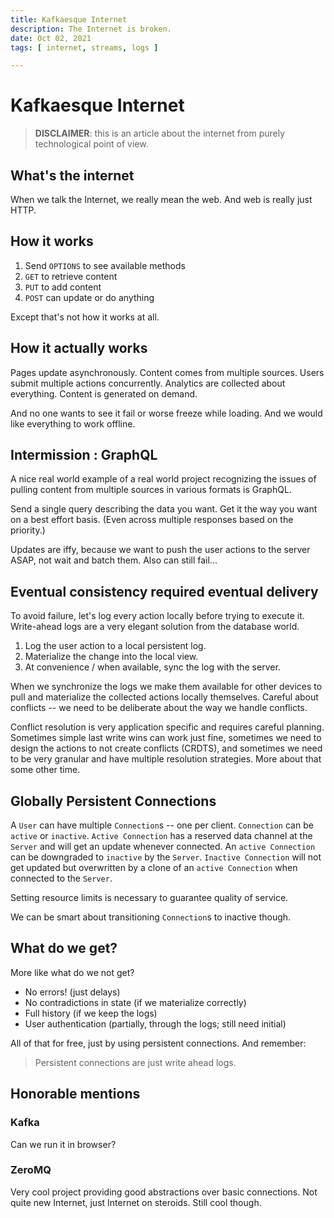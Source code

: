 ```yaml
---
title: Kafkaesque Internet
description: The Internet is broken.
date: Oct 02, 2021
tags: [ internet, streams, logs ]

---
```


# Kafkaesque Internet

> **DISCLAIMER**: this is an article about the internet from purely
> technological point of view.

## What's the internet

When we talk the Internet, we really mean the web.
And web is really just HTTP.

## How it works

1. Send `OPTIONS` to see available methods
2. `GET` to retrieve content
3. `PUT` to add content
4. `POST` can update or do anything

Except that's not how it works at all.

## How it actually works

Pages update asynchronously.
Content comes from multiple sources.
Users submit multiple actions concurrently.
Analytics are collected about everything.
Content is generated on demand.

And no one wants to see it fail or worse freeze while loading.
And we would like everything to work offline.

## Intermission : GraphQL

A nice real world example of a real world project recognizing the issues
of pulling content from multiple sources in various formats is GraphQL.

Send a single query describing the data you want.
Get it the way you want on a best effort basis.
(Even across multiple responses based on the priority.)

Updates are iffy, because we want to push the user actions to the server
ASAP, not wait and batch them.
Also can still fail...

## Eventual consistency required eventual delivery

To avoid failure, let's log every action locally before trying to
execute it.
Write-ahead logs are a very elegant solution from the database world.

1. Log the user action to a local persistent log.
2. Materialize the change into the local view.
3. At convenience / when available, sync the log with the server.

When we synchronize the logs we make them available for other devices to
pull and materialize the collected actions locally themselves.
Careful about conflicts -- we need to be deliberate about the way we
handle conflicts.

Conflict resolution is very application specific and requires careful
planning.
Sometimes simple last write wins can work just fine, sometimes we need
to design the actions to not create conflicts (CRDTS), and sometimes we
need to be very granular and have multiple resolution strategies.
More about that some other time.

## Globally Persistent Connections

A `User` can have multiple `Connection`s -- one per client.
`Connection` can be `active` or `inactive`.
`Active Connection` has a reserved data channel at the `Server` and will get
an update whenever connected.
An `active Connection` can be downgraded to `inactive` by the `Server`.
`Inactive Connection` will not get updated but overwritten by a clone of
an `active Connection` when connected to the `Server`.

Setting resource limits is necessary to guarantee quality of service.

We can be smart about transitioning `Connection`s to inactive though.

## What do we get?

More like what do we not get?

- No errors! (just delays)
- No contradictions in state (if we materialize correctly)
- Full history (if we keep the logs)
- User authentication (partially, through the logs; still need initial)

All of that for free, just by using persistent connections.
And remember:

> Persistent connections are just write ahead logs.

## Honorable mentions

### Kafka

Can we run it in browser?

### ZeroMQ

Very cool project providing good abstractions over basic connections.
Not quite new Internet, just Internet on steroids. Still cool though.
